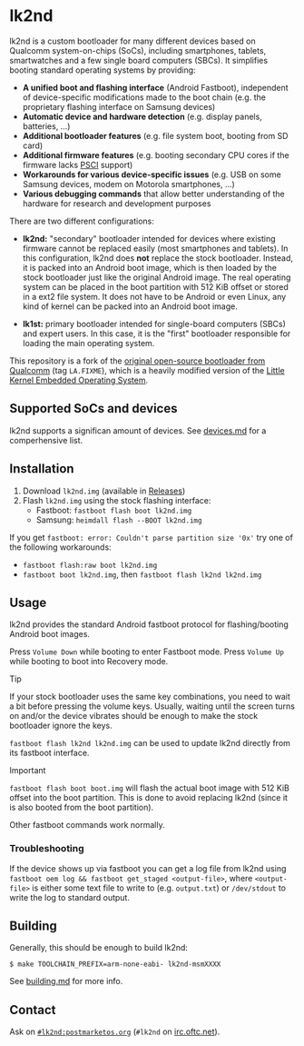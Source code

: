 # lk2nd
lk2nd is a custom bootloader for many different devices based on Qualcomm
system-on-chips (SoCs), including smartphones, tablets, smartwatches and a few
single board computers (SBCs). It simplifies booting standard operating systems
by providing:

  - **A unified boot and flashing interface** (Android Fastboot), independent of
    device-specific modifications made to the boot chain (e.g. the proprietary
    flashing interface on Samsung devices)
  - **Automatic device and hardware detection** (e.g. display panels, batteries, ...)
  - **Additional bootloader features** (e.g. file system boot, booting from SD card)
  - **Additional firmware features** (e.g. booting secondary CPU cores if the firmware
    lacks [PSCI] support)
  - **Workarounds for various device-specific issues** (e.g. USB on some Samsung
    devices, modem on Motorola smartphones, ...)
  - **Various debugging commands** that allow better understanding of the hardware
    for research and development purposes

There are two different configurations:

  - **lk2nd:** "secondary" bootloader intended for devices where existing
    firmware cannot be replaced easily (most smartphones and tablets). In this
    configuration, lk2nd does **not** replace the stock bootloader. Instead, it
    is packed into an Android boot image, which is then loaded by the stock
    bootloader just like the original Android image.
    The real operating system can be placed in the boot partition with 512 KiB
    offset or stored in a ext2 file system. It does not have to be Android or
    even Linux, any kind of kernel can be packed into an Android boot image.

  - **lk1st:** primary bootloader intended for single-board computers (SBCs)
    and expert users. In this case, it is the "first" bootloader responsible for
    loading the main operating system.

This repository is a fork of the [original open-source bootloader from Qualcomm](https://git.codelinaro.org/clo/la/kernel/lk)
(tag `LA.FIXME`), which is a heavily modified version of the
[Little Kernel Embedded Operating System].

## Supported SoCs and devices

lk2nd supports a significan amount of devices. See [devices.md](Documentation/devices.md) for a comperhensive list.

## Installation
1. Download `lk2nd.img` (available in [Releases](https://github.com/msm8916-mainline/lk2nd/releases))
2. Flash `lk2nd.img` using the stock flashing interface:
    - Fastboot: `fastboot flash boot lk2nd.img`
    - Samsung: `heimdall flash --BOOT lk2nd.img`

If you get `fastboot: error: Couldn't parse partition size '0x'` try one of the following workarounds:

- `fastboot flash:raw boot lk2nd.img`
- `fastboot boot lk2nd.img`, then `fastboot flash lk2nd lk2nd.img`

## Usage
lk2nd provides the standard Android fastboot protocol for flashing/booting Android boot images.

Press `Volume Down` while booting to enter Fastboot mode.
Press `Volume Up` while booting to boot into Recovery mode.

> [!TIP]
> If your stock bootloader uses the same key combinations, you need to wait a bit before
> pressing the volume keys. Usually, waiting until the screen turns on and/or the device vibrates
> should be enough to make the stock bootloader ignore the keys.

`fastboot flash lk2nd lk2nd.img` can be used to update lk2nd directly from its
fastboot interface.

> [!IMPORTANT]
> `fastboot flash boot boot.img` will flash the actual boot image with 512 KiB offset
> into the boot partition. This is done to avoid replacing lk2nd (since it is also booted from
> the boot partition).

Other fastboot commands work normally.

### Troubleshooting
If the device shows up via fastboot you can get a log file from lk2nd using
`fastboot oem log && fastboot get_staged <output-file>`, where `<output-file>`
is either some text file to write to (e.g. `output.txt`) or `/dev/stdout` to
write the log to standard output.

## Building

Generally, this should be enough to build lk2nd:

```
$ make TOOLCHAIN_PREFIX=arm-none-eabi- lk2nd-msmXXXX
```

See [building.md](Documentation/building.md) for more info.

## Contact
Ask on [`#lk2nd:postmarketos.org`](https://matrix.to/#/#lk2nd:postmarketos.org) (`#lk2nd` on [irc.oftc.net](https://www.oftc.net/)).

[PSCI]: https://developer.arm.com/architectures/system-architectures/software-standards/psci
[Little Kernel Embedded Operating System]: https://github.com/littlekernel/lk

